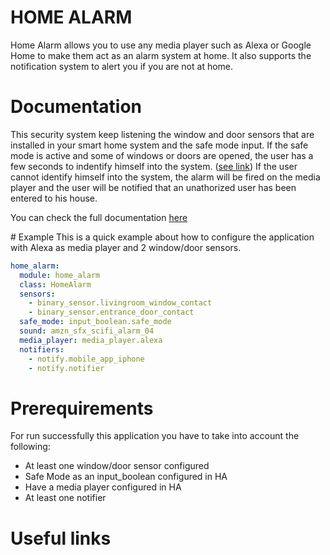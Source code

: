 # HOME ALARM
Home Alarm allows you to use any media player such as Alexa or Google Home to make them act as an alarm system at home. It also supports the notification system to alert you if you are not at home.

# Documentation
This security system keep listening the window and door sensors that are installed in your smart home system and the safe mode input.
If the safe mode is active and some of windows or doors are opened, the user has a few seconds to indentify himself into the system. ([see link](https://www.github.com/crserran/))
If the user cannot identify himself into the system, the alarm will be fired on the media player and the user will be notified that an unathorized user has been entered to his house.

You can check the full documentation [here](https://www.github.com/crserran/)

# Example 
This is a quick example about how to configure the application with Alexa as media player and 2 window/door sensors.

```yaml
home_alarm:
  module: home_alarm
  class: HomeAlarm
  sensors:
    - binary_sensor.livingroom_window_contact
    - binary_sensor.entrance_door_contact
  safe_mode: input_boolean.safe_mode
  sound: amzn_sfx_scifi_alarm_04
  media_player: media_player.alexa
  notifiers:
    - notify.mobile_app_iphone
    - notify.notifier
```
# Prerequirements
For run successfully this application you have to take into account the following:

* At least one window/door sensor configured
* Safe Mode as an input_boolean configured in HA
* Have a media player configured in HA
* At least one notifier

# Useful links

